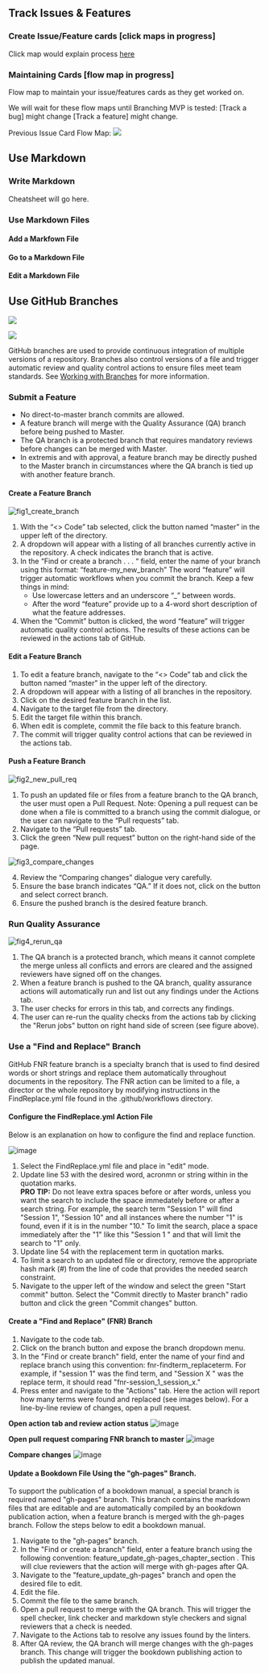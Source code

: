 ## Track Issues & Features

### Create Issue/Feature cards [click maps in progress]

Click map would explain process [here](https://github.com/lzim/teampsd/issues/new/choose)

### Maintaining Cards [flow map in progress]

Flow map to maintain your issue/features cards as they get worked on.

We will wait for these flow maps until Branching MVP is tested:
[Track a bug] might change
[Track a feature] might change.

Previous Issue Card Flow Map:
![](https://user-images.githubusercontent.com/59668647/88049640-5ab2cc00-cb0a-11ea-89a0-a09d13d4761d.png)

## Use Markdown
### Write Markdown
Cheatsheet will go here.

### Use Markdown Files
#### Add a Markfown File 
#### Go to a Markdown File
#### Edit a Markdown File

## Use GitHub Branches

![](https://user-images.githubusercontent.com/30132017/96189366-30985c80-0ef5-11eb-9053-22a43cae8103.png)

![](https://app.lucidchart.com/invitations/accept/1b9df299-b33f-4509-be32-9603ec343a3c)

GitHub branches are used to provide continuous integration of multiple versions of a repository.  Branches also control versions of a file and trigger automatic review and quality control actions to ensure files meet team standards.  See [Working with Branches](https://docs.github.com/en/free-pro-team@latest/github/collaborating-with-issues-and-pull-requests/about-branches#working-with-branches) for more information.

### Submit a Feature
   - No direct-to-master branch commits are allowed.
   - A feature branch will merge with the Quality Assurance (QA) branch before being pushed to Master.
   - The QA branch is a protected branch that requires mandatory reviews before changes can be merged with Master. 
   - In extremis and with approval, a feature branch may be directly pushed to the Master branch in circumstances where the QA branch is tied up with another feature branch. 
   
#### Create a Feature Branch

![fig1_create_branch](https://user-images.githubusercontent.com/30132017/96189916-38a4cc00-0ef6-11eb-8c0a-a185af535367.png)

1. With the “<> Code” tab selected, click the button named “master” in the upper left of the directory.
2. A dropdown will appear with a listing of all branches currently active in the repository.  A check indicates the branch that is active.
3. In the “Find or create a branch . . . “ field, enter the name of your branch using this format:  “feature-my_new_branch”  The word “feature” will trigger automatic workflows when you commit the branch.  Keep a few things in mind:
   - Use lowercase letters and an underscore “_” between words.
   - After the word “feature” provide up to a 4-word short description of what the feature addresses. 
4. When the “Commit” button is clicked, the word “feature” will trigger automatic quality control actions.  The results of these actions can be reviewed in the actions tab of GitHub.

#### Edit a Feature Branch

1. To edit a feature branch, navigate to the “<> Code” tab and click the button named “master” in the upper left of the directory.  
2. A dropdown will appear with a listing of all branches in the repository. 
3. Click on the desired feature branch in the list.
4. Navigate to the target file from the directory.
5. Edit the target file within this branch.
6. When edit is complete, commit the file back to this feature branch.  
7. The commit will trigger quality control actions that can be reviewed in the actions tab.

#### Push a Feature Branch

![fig2_new_pull_req](https://user-images.githubusercontent.com/30132017/96190320-e2845880-0ef6-11eb-9b8c-ce576d517e62.png)

1. To push an updated file or files from a feature branch to the QA branch, the user must open a Pull Request.  Note:  Opening a pull request can be done when a file is committed to a branch using the commit dialogue, or the user can navigate to the “Pull requests” tab.
2. Navigate to the “Pull requests” tab. 
3. Click the green “New pull request” button on the right-hand side of the page.

![fig3_compare_changes](https://user-images.githubusercontent.com/30132017/96190324-e4e6b280-0ef6-11eb-80c1-111fd7b5f226.png)

4. Review the “Comparing changes” dialogue very carefully.
5. Ensure the base branch indicates “QA.”  If it does not, click on the button and select correct branch.
6. Ensure the pushed branch is the desired feature branch.  

### Run Quality Assurance

![fig4_rerun_qa](https://user-images.githubusercontent.com/30132017/96191290-9f2ae980-0ef8-11eb-89e7-02866b24d303.png)

1.  The QA branch is a protected branch, which means it cannot complete the merge unless all conflicts and errors are cleared and the assigned reviewers have signed off on the changes. 
2.  When a feature branch is pushed to the QA branch, quality assurance actions will automatically run and list out any findings under the Actions tab. 
3.  The user checks for errors in this tab, and corrects any findings.  
4.  The user can re-run the quality checks from the actions tab by clicking the "Rerun jobs" button on right hand side of screen (see figure above). 

### Use a "Find and Replace" Branch
GitHub FNR feature branch is a specialty branch that is used to find desired words or short strings and replace them automatically throughout documents in the repository.  The FNR action can be limited to a file, a director or the whole repository by modifying instructions in the FindReplace.yml file found in the .github/workflows directory. 

#### Configure the FindReplace.yml Action File
Below is an explanation on how to configure the find and replace function.

![image](https://user-images.githubusercontent.com/30132017/97484653-40149e00-1916-11eb-879f-2d9154c46cc8.png)

1.  Select the FindReplace.yml file and place in "edit" mode.
2.  Update line 53 with the desired word, acronmn or string within in the quotation marks.  
**PRO TIP:** Do not leave extra spaces before or after words, unless you want the search to include the space immedately before or after a search string. For example, the search term "Session 1" will find "Session 1", "Session 10" and all instances where the number "1" is found, even if it is in the number "10."  To limit the search, place a space immediately after the "1" like this "Session 1 " and that will limit the search to "1" only.   
3.  Update line 54 with the replacement term in quotation marks.
4.  To limit a search to an updated file or directory, remove the appropriate hash mark (#) from the line of code that provides the needed search constraint.
5.  Navigate to the upper left of the window and select the green "Start commit" button. Select the "Commit directly to Master branch" radio button and click the green "Commit changes" button.

#### Create a "Find and Replace" (FNR) Branch
1. Navigate to the code tab.
2. Click on the branch button and expose the branch dropdown menu.
3. In the "Find or create branch" field, enter the name of your find and replace branch using this convention:  fnr-findterm_replaceterm.  For example, if "session 1" was the find term, and "Session X " was the replace term, it should read "fnr-session_1_session_x."
4. Press enter and navigate to the "Actions" tab.  Here the action will report how many terms were found and replaced (see images below). For a line-by-line review of changes, open a pull request.

**Open action tab and review action status**
![image](https://user-images.githubusercontent.com/30132017/97486613-ea8dc080-1918-11eb-9df4-33f726d358ae.png)

**Open pull request comparing FNR branch to master**
![image](https://user-images.githubusercontent.com/30132017/97486927-61c35480-1919-11eb-9bae-915b5d086e55.png)

**Compare changes**
![image](https://user-images.githubusercontent.com/30132017/97487072-99ca9780-1919-11eb-8ef6-41ecd1eda678.png)

#### Update a Bookdown File Using the "gh-pages" Branch.
To support the publication of a bookdown manual, a special branch is required named "gh-pages" branch.  This branch contains the markdown files that are editable and are automatically compiled by an bookdown publication action, when a feature branch is merged with the gh-pages branch. Follow the steps below to edit a bookdown manual.

1.  Navigate to the "gh-pages" branch.
2.  In the "Find or create a branch" field, enter a feature branch using the following convention: feature_update_gh-pages_chapter_section . This will clue reviewers that the action will merge with gh-pages after QA.
3.  Navigate to the "feature_update_gh-pages" branch and open the desired file to edit.
4.  Edit the file.
5.  Commit the file to the same branch.
6.  Open a pull request to merge with the QA branch.  This will trigger the spell checker, link checker and markdown style checkers and signal reviewers that a check is needed.
7.  Navigate to the Actions tab to resolve any issues found by the linters.
8.  After QA review, the QA branch will merge changes with the gh-pages branch.  This change will trigger the bookdown publishing action to publish the updated manual.





















